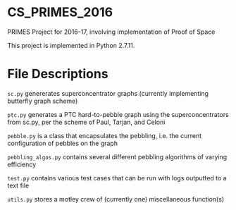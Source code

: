 # CS_PRIMES_2016

PRIMES Project for 2016-17, involving implementation of Proof of Space

This project is implemented in Python 2.7.11.

# File Descriptions

`sc.py` genererates superconcentrator graphs (currently implementing butterfly graph scheme)

`ptc.py` generates a PTC hard-to-pebble graph using the superconcentrators from sc.py, per the scheme of Paul, Tarjan, and Celoni

`pebble.py` is a class that encapsulates the pebbling, i.e. the current configuration of pebbles on the graph

`pebbling_algos.py` contains several different pebbling algorithms of varying efficiency

`test.py` contains various test cases that can be run with logs outputted to a text file

`utils.py` stores a motley crew of (currently one) miscellaneous function(s)
